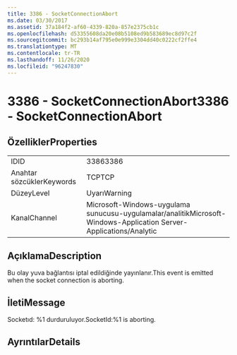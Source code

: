 ```yaml
---
title: 3386 - SocketConnectionAbort
ms.date: 03/30/2017
ms.assetid: 37a184f2-af60-4339-820a-857e2375cb1c
ms.openlocfilehash: d53355608da20e08b5108ed9b583689ec8d97c2f
ms.sourcegitcommit: bc293b14af795e0e999e3304dd40c0222cf2ffe4
ms.translationtype: MT
ms.contentlocale: tr-TR
ms.lasthandoff: 11/26/2020
ms.locfileid: "96247830"
---
```

# <a name="3386---socketconnectionabort"></a><span data-ttu-id="bcaf5-102">3386 - SocketConnectionAbort</span><span class="sxs-lookup"><span data-stu-id="bcaf5-102">3386 - SocketConnectionAbort</span></span>

## <a name="properties"></a><span data-ttu-id="bcaf5-103">Özellikler</span><span class="sxs-lookup"><span data-stu-id="bcaf5-103">Properties</span></span>  
  
|||  
|-|-|  
|<span data-ttu-id="bcaf5-104">ID</span><span class="sxs-lookup"><span data-stu-id="bcaf5-104">ID</span></span>|<span data-ttu-id="bcaf5-105">3386</span><span class="sxs-lookup"><span data-stu-id="bcaf5-105">3386</span></span>|  
|<span data-ttu-id="bcaf5-106">Anahtar sözcükler</span><span class="sxs-lookup"><span data-stu-id="bcaf5-106">Keywords</span></span>|<span data-ttu-id="bcaf5-107">TCP</span><span class="sxs-lookup"><span data-stu-id="bcaf5-107">TCP</span></span>|  
|<span data-ttu-id="bcaf5-108">Düzey</span><span class="sxs-lookup"><span data-stu-id="bcaf5-108">Level</span></span>|<span data-ttu-id="bcaf5-109">Uyarı</span><span class="sxs-lookup"><span data-stu-id="bcaf5-109">Warning</span></span>|  
|<span data-ttu-id="bcaf5-110">Kanal</span><span class="sxs-lookup"><span data-stu-id="bcaf5-110">Channel</span></span>|<span data-ttu-id="bcaf5-111">Microsoft-Windows-uygulama sunucusu-uygulamalar/analitik</span><span class="sxs-lookup"><span data-stu-id="bcaf5-111">Microsoft-Windows-Application Server-Applications/Analytic</span></span>|  
  
## <a name="description"></a><span data-ttu-id="bcaf5-112">Açıklama</span><span class="sxs-lookup"><span data-stu-id="bcaf5-112">Description</span></span>  

 <span data-ttu-id="bcaf5-113">Bu olay yuva bağlantısı iptal edildiğinde yayınlanır.</span><span class="sxs-lookup"><span data-stu-id="bcaf5-113">This event is emitted when the socket connection is aborting.</span></span>  
  
## <a name="message"></a><span data-ttu-id="bcaf5-114">İleti</span><span class="sxs-lookup"><span data-stu-id="bcaf5-114">Message</span></span>  

 <span data-ttu-id="bcaf5-115">Socketıd: %1 durduruluyor.</span><span class="sxs-lookup"><span data-stu-id="bcaf5-115">SocketId:%1 is aborting.</span></span>  
  
## <a name="details"></a><span data-ttu-id="bcaf5-116">Ayrıntılar</span><span class="sxs-lookup"><span data-stu-id="bcaf5-116">Details</span></span>
